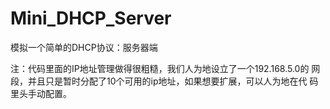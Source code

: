 # Mini_DHCP_Server
模拟一个简单的DHCP协议：服务器端

注：代码里面的IP地址管理做得很粗糙，我们人为地设立了一个192.168.5.0的
网段，并且只是暂时分配了10个可用的ip地址，如果想要扩展，可以人为地在代
码里头手动配置。
